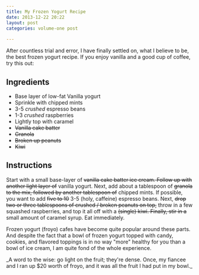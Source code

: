 ```yaml
---
title: My Frozen Yogurt Recipe
date: 2013-12-22 20:22
layout: post
categories: volume-one post
 
---
```



After countless trial and error, I have finally settled on, what I believe to be, the best frozen yogurt recipe. If you enjoy vanilla and a good cup of coffee, try this out:

## Ingredients
- Base layer of low-fat Vanilla yogurt
- Sprinkle with chipped mints
- 3-5 _crushed_ espresso beans
- 1-3 _crushed_ raspberries
- Lightly top with caramel
- ~~Vanilla cake batter~~ 
- ~~Granola~~ 
- ~~Broken up peanuts~~
- ~~Kiwi~~

## Instructions

Start with a small base-layer of ~~vanilla cake batter ice cream. Follow up with another light layer of~~ vanilla yogurt. Next, add about a tablespoon of ~~granola to the mix, followed by another tablespoon of~~ chipped mints. If possible, you want to add ~~five to 10~~ 3-5 (holy, caffeine) espresso beans. Next, ~~drop two or three tablespoons of crushed / broken peanuts on top,~~ throw in a few squashed raspberries, and top it all off with a ~~(single) kiwi. Finally, stir in a~~ small amount of caramel syrup. Eat immediately.

Frozen yogurt (froyo) cafes have become quite popular around these parts. And despite the fact that a bowl of frozen yogurt topped with candy, cookies, and flavored toppings is in no way "more" healthy for you than a bowl of ice cream, I am quite fond of the whole experience.

<aside>_A word to the wise: go light on the fruit; they're dense. Once, my fiancee and I ran up $20 worth of froyo, and it was all the fruit I had put in my bowl._
</aside>




